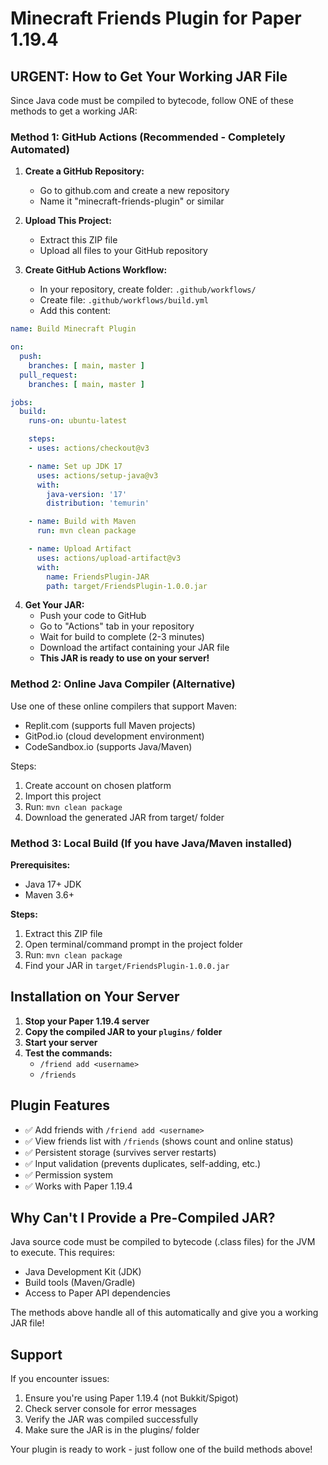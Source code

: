 # Minecraft Friends Plugin for Paper 1.19.4

## URGENT: How to Get Your Working JAR File

Since Java code must be compiled to bytecode, follow ONE of these methods to get a working JAR:

### Method 1: GitHub Actions (Recommended - Completely Automated)

1. **Create a GitHub Repository:**
   - Go to github.com and create a new repository
   - Name it "minecraft-friends-plugin" or similar

2. **Upload This Project:**
   - Extract this ZIP file
   - Upload all files to your GitHub repository

3. **Create GitHub Actions Workflow:**
   - In your repository, create folder: `.github/workflows/`
   - Create file: `.github/workflows/build.yml`
   - Add this content:

```yaml
name: Build Minecraft Plugin

on:
  push:
    branches: [ main, master ]
  pull_request:
    branches: [ main, master ]

jobs:
  build:
    runs-on: ubuntu-latest

    steps:
    - uses: actions/checkout@v3

    - name: Set up JDK 17
      uses: actions/setup-java@v3
      with:
        java-version: '17'
        distribution: 'temurin'

    - name: Build with Maven
      run: mvn clean package

    - name: Upload Artifact
      uses: actions/upload-artifact@v3
      with:
        name: FriendsPlugin-JAR
        path: target/FriendsPlugin-1.0.0.jar
```

4. **Get Your JAR:**
   - Push your code to GitHub
   - Go to "Actions" tab in your repository
   - Wait for build to complete (2-3 minutes)
   - Download the artifact containing your JAR file
   - **This JAR is ready to use on your server!**

### Method 2: Online Java Compiler (Alternative)

Use one of these online compilers that support Maven:
- Replit.com (supports full Maven projects)
- GitPod.io (cloud development environment)
- CodeSandbox.io (supports Java/Maven)

Steps:
1. Create account on chosen platform
2. Import this project
3. Run: `mvn clean package`
4. Download the generated JAR from target/ folder

### Method 3: Local Build (If you have Java/Maven installed)

**Prerequisites:**
- Java 17+ JDK
- Maven 3.6+

**Steps:**
1. Extract this ZIP file
2. Open terminal/command prompt in the project folder
3. Run: `mvn clean package`
4. Find your JAR in `target/FriendsPlugin-1.0.0.jar`

## Installation on Your Server

1. **Stop your Paper 1.19.4 server**
2. **Copy the compiled JAR to your `plugins/` folder**
3. **Start your server**
4. **Test the commands:**
   - `/friend add <username>`
   - `/friends`

## Plugin Features

- ✅ Add friends with `/friend add <username>`
- ✅ View friends list with `/friends` (shows count and online status)
- ✅ Persistent storage (survives server restarts)
- ✅ Input validation (prevents duplicates, self-adding, etc.)
- ✅ Permission system
- ✅ Works with Paper 1.19.4

## Why Can't I Provide a Pre-Compiled JAR?

Java source code must be compiled to bytecode (.class files) for the JVM to execute. This requires:
- Java Development Kit (JDK)
- Build tools (Maven/Gradle)
- Access to Paper API dependencies

The methods above handle all of this automatically and give you a working JAR file!

## Support

If you encounter issues:
1. Ensure you're using Paper 1.19.4 (not Bukkit/Spigot)
2. Check server console for error messages
3. Verify the JAR was compiled successfully
4. Make sure the JAR is in the plugins/ folder

Your plugin is ready to work - just follow one of the build methods above!
